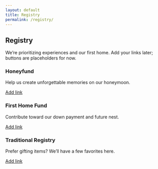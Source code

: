 ```yaml
---
layout: default
title: Registry
permalink: /registry/
---
```


<section class="section">
  <div class="container">
    <h1 class="h1">Registry</h1>
    <p class="lead">We’re prioritizing experiences and our first home. Add your links later; buttons are placeholders for now.</p>
    <div class="cards" style="margin-top:1rem">
      <article class="card sr"><h3>Honeyfund</h3><p>Help us create unforgettable memories on our honeymoon.</p><a class="btn" href="#" aria-disabled="true">Add link</a></article>
      <article class="card sr"><h3>First Home Fund</h3><p>Contribute toward our down payment and future nest.</p><a class="btn" href="#" aria-disabled="true">Add link</a></article>
      <article class="card sr"><h3>Traditional Registry</h3><p>Prefer gifting items? We’ll have a few favorites here.</p><a class="btn" href="#" aria-disabled="true">Add link</a></article>
    </div>
  </div>
</section>
